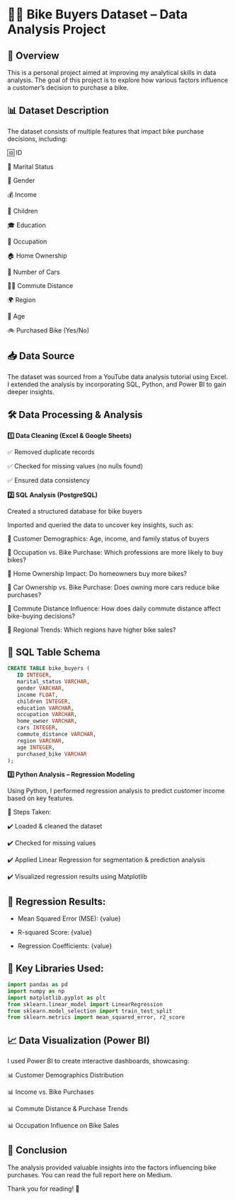 # 🚴‍♂️ Bike Buyers Dataset – Data Analysis Project

## 📌 Overview

This is a personal project aimed at improving my analytical skills in data analysis. The goal of this project is to explore how various factors influence a customer’s decision to purchase a bike.

## 📊 Dataset Description

The dataset consists of multiple features that impact bike purchase decisions, including:

🆔 ID

💍 Marital Status

🚻 Gender

💰 Income

👶 Children

🎓 Education

💼 Occupation

🏠 Home Ownership

🚗 Number of Cars

🚶‍♂️ Commute Distance

🌍 Region

🎂 Age

🚲 Purchased Bike (Yes/No)

## 📥 Data Source
The dataset was sourced from a YouTube data analysis tutorial using Excel. I extended the analysis by incorporating SQL, Python, and Power BI to gain deeper insights.

## 🛠️ Data Processing & Analysis

**1️⃣ Data Cleaning (Excel & Google Sheets)**

✅ Removed duplicate records

✅ Checked for missing values (no nulls found)

✅ Ensured data consistency


**2️⃣ SQL Analysis (PostgreSQL)**

Created a structured database for bike buyers

Imported and queried the data to uncover key insights, such as:

🔹 Customer Demographics: Age, income, and family status of buyers

🔹 Occupation vs. Bike Purchase: Which professions are more likely to buy bikes?

🔹 Home Ownership Impact: Do homeowners buy more bikes?

🔹 Car Ownership vs. Bike Purchase: Does owning more cars reduce bike purchases?

🔹 Commute Distance Influence: How does daily commute distance affect bike-buying decisions?

🔹 Regional Trends: Which regions have higher bike sales?

## 💾 SQL Table Schema

```sql
CREATE TABLE bike_buyers (
   ID INTEGER,
   marital_status VARCHAR,
   gender VARCHAR,
   income FLOAT,
   children INTEGER,
   education VARCHAR,
   occupation VARCHAR,
   home_owner VARCHAR,
   cars INTEGER,
   commute_distance VARCHAR,
   region VARCHAR,
   age INTEGER,
   purchased_bike VARCHAR
);
```

**3️⃣ Python Analysis – Regression Modeling**

Using Python, I performed regression analysis to predict customer income based on key features.

📌 Steps Taken:

✔️ Loaded & cleaned the dataset

✔️ Checked for missing values

✔️ Applied Linear Regression for segmentation & prediction analysis

✔️ Visualized regression results using Matplotlib


## 📌 Regression Results:

- Mean Squared Error (MSE): {value}

- R-squared Score: {value}

- Regression Coefficients: {value}

## 📌 Key Libraries Used:
```python
import pandas as pd
import numpy as np
import matplotlib.pyplot as plt
from sklearn.linear_model import LinearRegression
from sklearn.model_selection import train_test_split
from sklearn.metrics import mean_squared_error, r2_score
```

## 📈 Data Visualization (Power BI)

I used Power BI to create interactive dashboards, showcasing:

📊 Customer Demographics Distribution

📊 Income vs. Bike Purchases

📊 Commute Distance & Purchase Trends

📊 Occupation Influence on Bike Sales

## 📌 Conclusion

The analysis provided valuable insights into the factors influencing bike purchases. You can read the full report here on Medium.

Thank you for reading! 🚀
